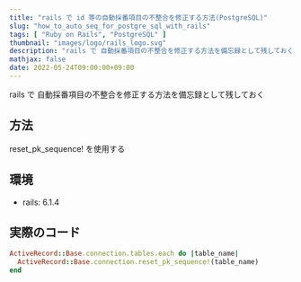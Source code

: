 ```yaml
---
title: "rails で id 等の自動採番項目の不整合を修正する方法(PostgreSQL)"
slug: "how_to_auto_seq_for_postgre_sql_with_rails"
tags: [ "Ruby on Rails", "PostgreSQL" ]
thumbnail: "images/logo/rails_logo.svg"
description: "rails で 自動採番項目の不整合を修正する方法を備忘録として残しておく"
mathjax: false
date: 2022-05-24T09:00:00+09:00
---
```


rails で 自動採番項目の不整合を修正する方法を備忘録として残しておく

## 方法

reset_pk_sequence! を使用する

## 環境

* rails: 6.1.4

## 実際のコード

```rb
ActiveRecord::Base.connection.tables.each do |table_name|
  ActiveRecord::Base.connection.reset_pk_sequence!(table_name)
end
```
